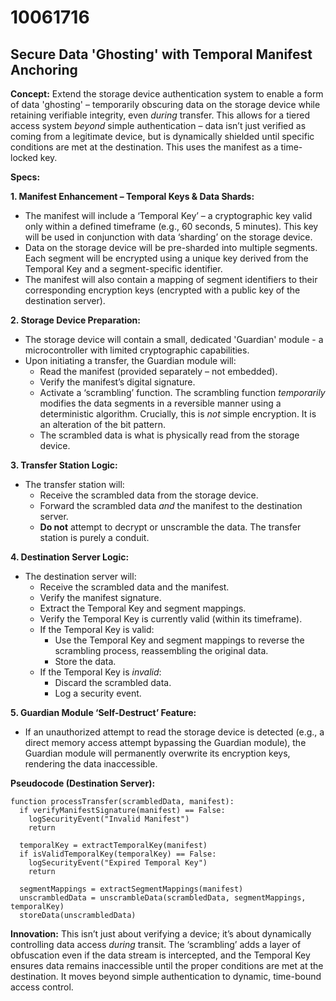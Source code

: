 # 10061716

## Secure Data 'Ghosting' with Temporal Manifest Anchoring

**Concept:** Extend the storage device authentication system to enable a form of data 'ghosting' – temporarily obscuring data on the storage device while retaining verifiable integrity, even *during* transfer. This allows for a tiered access system *beyond* simple authentication – data isn’t just verified as coming from a legitimate device, but is dynamically shielded until specific conditions are met at the destination. This uses the manifest as a time-locked key.

**Specs:**

**1. Manifest Enhancement – Temporal Keys & Data Shards:**

*   The manifest will include a ‘Temporal Key’ – a cryptographic key valid only within a defined timeframe (e.g., 60 seconds, 5 minutes). This key will be used in conjunction with data ‘sharding’ on the storage device.
*   Data on the storage device will be pre-sharded into multiple segments. Each segment will be encrypted using a unique key derived from the Temporal Key and a segment-specific identifier.
*   The manifest will also contain a mapping of segment identifiers to their corresponding encryption keys (encrypted with a public key of the destination server).

**2. Storage Device Preparation:**

*   The storage device will contain a small, dedicated 'Guardian' module - a microcontroller with limited cryptographic capabilities.
*   Upon initiating a transfer, the Guardian module will:
    *   Read the manifest (provided separately – not embedded).
    *   Verify the manifest’s digital signature.
    *   Activate a ‘scrambling’ function. The scrambling function *temporarily* modifies the data segments in a reversible manner using a deterministic algorithm. Crucially, this is *not* simple encryption. It is an alteration of the bit pattern.
    *   The scrambled data is what is physically read from the storage device.

**3. Transfer Station Logic:**

*   The transfer station will:
    *   Receive the scrambled data from the storage device.
    *   Forward the scrambled data *and* the manifest to the destination server.
    *   **Do not** attempt to decrypt or unscramble the data. The transfer station is purely a conduit.

**4. Destination Server Logic:**

*   The destination server will:
    *   Receive the scrambled data and the manifest.
    *   Verify the manifest signature.
    *   Extract the Temporal Key and segment mappings.
    *   Verify the Temporal Key is currently valid (within its timeframe).
    *   If the Temporal Key is valid:
        *   Use the Temporal Key and segment mappings to reverse the scrambling process, reassembling the original data.
        *   Store the data.
    *   If the Temporal Key is *invalid*:
        *   Discard the scrambled data.
        *   Log a security event.

**5. Guardian Module ‘Self-Destruct’ Feature:**

*   If an unauthorized attempt to read the storage device is detected (e.g., a direct memory access attempt bypassing the Guardian module), the Guardian module will permanently overwrite its encryption keys, rendering the data inaccessible.



**Pseudocode (Destination Server):**

```
function processTransfer(scrambledData, manifest):
  if verifyManifestSignature(manifest) == False:
    logSecurityEvent("Invalid Manifest")
    return

  temporalKey = extractTemporalKey(manifest)
  if isValidTemporalKey(temporalKey) == False:
    logSecurityEvent("Expired Temporal Key")
    return

  segmentMappings = extractSegmentMappings(manifest)
  unscrambledData = unscrambleData(scrambledData, segmentMappings, temporalKey)
  storeData(unscrambledData)
```

**Innovation:** This isn’t just about verifying a device; it’s about dynamically controlling data access *during* transit. The ‘scrambling’ adds a layer of obfuscation even if the data stream is intercepted, and the Temporal Key ensures data remains inaccessible until the proper conditions are met at the destination. It moves beyond simple authentication to dynamic, time-bound access control.